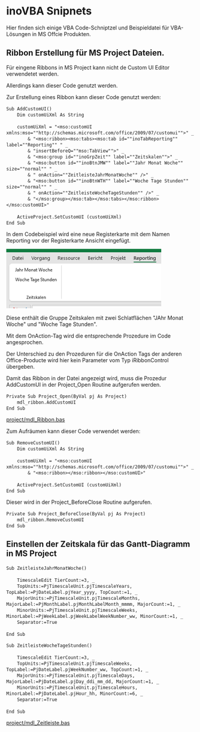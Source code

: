 # inoVBA Snipnets

Hier finden sich einige VBA Code-Schniptzel und Beispieldatei für VBA-Lösungen in MS Offcie Produkten.


## Ribbon Erstellung für MS Project Dateien.

Für eingene Ribbons in MS Project kann nicht de Custom UI Editor verwendetet werden.

Allerdings kann dieser Code genutzt werden.

Zur Erstellung eines Ribbon kann dieser Code genutzt werden:

```
Sub AddCustomUI()
    Dim customUiXml As String
 
    customUiXml = "<mso:customUI xmlns:mso=""http://schemas.microsoft.com/office/2009/07/customui"">" _
        & "<mso:ribbon><mso:tabs><mso:tab id=""inoTabReporting"" label=""Reporting"" " _
        & "insertBeforeQ=""mso:TabView"">" _
        & "<mso:group id=""inoGrpZeit"" label=""Zeitskalen"">" _
        & "<mso:button id=""inoBtnJMW"" label=""Jahr Monat Woche"" size=""normal"" " _
        & " onAction=""ZeitleisteJahrMonatWoche"" />" _
        & "<mso:button id=""inoBtnWTH"" label=""Woche Tage Stunden"" size=""normal"" " _
        & " onAction=""ZeitleisteWocheTageStunden"" />" _
        & "</mso:group></mso:tab></mso:tabs></mso:ribbon></mso:customUI>"
        
    ActiveProject.SetCustomUI (customUiXml)
End Sub

```

In dem Codebeispiel wird eine neue Registerkarte mit dem Namen Reporting vor der Registerkarte Ansicht eingefügt.

![Screenshot Ribbon](/scources/screenshoot_project_ribbon.png)

Diese enthält die Gruppe Zeitskalen mit zwei Schlatflächen "JAhr Monat Woche" und "Woche Tage Stunden".

Mit dem OnAction-Tag wird die entsprechende Prozedure im Code angesprochen.

Der Unterschied zu den Prozeduren für die OnAction Tags der anderen Office-Producte wird hier kein Parameter vom Typ iRibbonControl übergeben.

Damit das Ribbon in der Datei angezeigt wird, muss die Prozedur AddCustomUI in der Project_Open Routine aufgerufen werden.

```
Private Sub Project_Open(ByVal pj As Project)
    mdl_ribbon.AddCustomUI
End Sub
```

[project/mdl_Ribbon.bas](/project/mdl_ribbon.bas)

Zum Aufräumen kann dieser Code verwendet werden:

```
Sub RemoveCustomUI()
    Dim customUiXml As String
 
    customUiXml = "<mso:customUI xmlns:mso=""http://schemas.microsoft.com/office/2009/07/customui"">" _
        & "<mso:ribbon></mso:ribbon></mso:customUI>"
 
    ActiveProject.SetCustomUI (customUiXml)
End Sub
```

Dieser wird in der Project_BeforeClose Routine aufgerufen.

```
Private Sub Project_BeforeClose(ByVal pj As Project)
    mdl_ribbon.RemoveCustomUI
End Sub
```

## Einstellen der Zeitskala für das Gantt-Diagramm in MS Project

```
Sub ZeitleisteJahrMonatWoche()

    TimescaleEdit TierCount:=3, _
    TopUnits:=PjTimescaleUnit.pjTimescaleYears, TopLabel:=PjDateLabel.pjYear_yyyy, TopCount:=1, _
    MajorUnits:=PjTimescaleUnit.pjTimescaleMonths, MajorLabel:=PjMonthLabel.pjMonthLabelMonth_mmmm, MajorCount:=1, _
    MinorUnits:=PjTimescaleUnit.pjTimescaleWeeks, MinorLabel:=PjWeekLabel.pjWeekLabelWeekNumber_ww, MinorCount:=1, _
    Separator:=True
    
End Sub
```

```
Sub ZeitleisteWocheTageStunden()

    TimescaleEdit TierCount:=3, _
    TopUnits:=PjTimescaleUnit.pjTimescaleWeeks, TopLabel:=PjDateLabel.pjWeekNumber_ww, TopCount:=1, _
    MajorUnits:=PjTimescaleUnit.pjTimescaleDays, MajorLabel:=PjDateLabel.pjDay_ddi_mm_dd, MajorCount:=1, _
    MinorUnits:=PjTimescaleUnit.pjTimescaleHours, MinorLabel:=PjDateLabel.pjHour_hh, MinorCount:=6, _
    Separator:=True
    
End Sub
```

[project/mdl_Zeitleiste.bas](/project/mdl_Zeitleiste.bas)